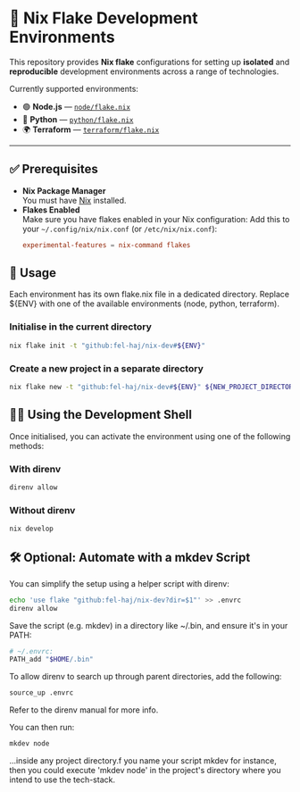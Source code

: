 # 🧪 Nix Flake Development Environments

This repository provides **Nix flake** configurations for setting up **isolated** and **reproducible** development environments across a range of technologies.

Currently supported environments:
- 🟢 **Node.js** — [`node/flake.nix`](node/flake.nix)
- 🐍 **Python** — [`python/flake.nix`](python/flake.nix)
- 🌍 **Terraform** — [`terraform/flake.nix`](terraform/flake.nix)

---

## ✅ Prerequisites

- **Nix Package Manager**  
  You must have [Nix](https://nixos.org/) installed.
- **Flakes Enabled**  
  Make sure you have flakes enabled in your Nix configuration:
  Add this to your `~/.config/nix/nix.conf` (or `/etc/nix/nix.conf`):
  ```conf
  experimental-features = nix-command flakes
  ```

## 🚀 Usage

Each environment has its own flake.nix file in a dedicated directory.
Replace ${ENV} with one of the available environments (node, python, terraform).

### Initialise in the current directory
```bash
nix flake init -t "github:fel-haj/nix-dev#${ENV}"
```

### Create a new project in a separate directory
```bash
nix flake new -t "github:fel-haj/nix-dev#${ENV}" ${NEW_PROJECT_DIRECTORY}
```

## 🧑‍💻 Using the Development Shell

Once initialised, you can activate the environment using one of the following methods:

### With direnv
```bash
direnv allow
```

### Without direnv
```bash
nix develop
```

## 🛠 Optional: Automate with a mkdev Script

You can simplify the setup using a helper script with direnv:

```bash
echo 'use flake "github:fel-haj/nix-dev?dir=$1"' >> .envrc
direnv allow
```

Save the script (e.g. mkdev) in a directory like ~/.bin, and ensure it's in your PATH:

```bash
# ~/.envrc:
PATH_add "$HOME/.bin"
```

To allow direnv to search up through parent directories, add the following:
```bash
source_up .envrc
```

Refer to the direnv manual for more info.

You can then run:
```bash
mkdev node
```
...inside any project directory.f you name your script mkdev for instance, then you could execute 'mkdev node' in the project's directory where you intend to use the tech-stack.
